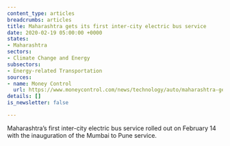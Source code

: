 ```yaml
---
content_type: articles
breadcrumbs: articles
title: Maharashtra gets its first inter-city electric bus service
date: 2020-02-19 05:00:00 +0000
states:
- Maharashtra
sectors:
- Climate Change and Energy
subsectors:
- Energy-related Transportation
sources:
- name: Money Control
  url: https://www.moneycontrol.com/news/technology/auto/maharashtra-gets-its-first-inter-city-electric-bus-service-4946371.html
details: []
is_newsletter: false

---
```

Maharashtra’s first inter-city electric bus service rolled out on February 14 with the inauguration of the Mumbai to Pune service.
